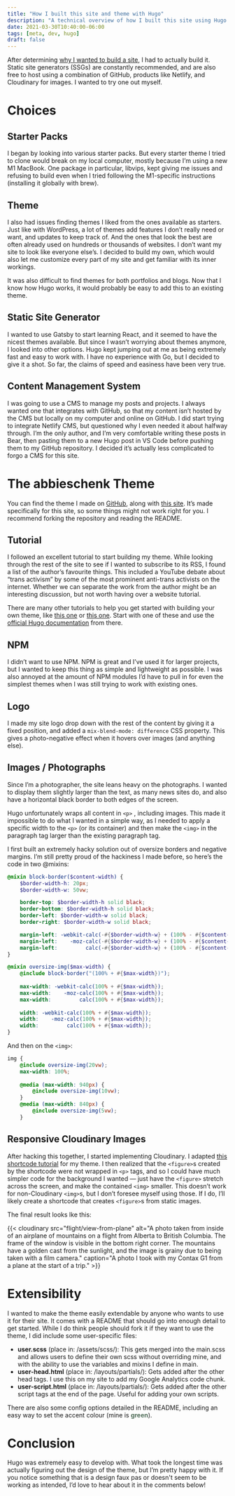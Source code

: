 ```yaml
---
title: "How I built this site and theme with Hugo"
description: "A technical overview of how I built this site using Hugo and a custom theme."
date: 2021-03-30T10:40:00-06:00
tags: [meta, dev, hugo]
draft: false
---
```

After determining [why I wanted to build a site](/posts/why-built-site/), I had to actually build it. Static site generators (SSGs) are constantly recommended, and are also free to host using a combination of GitHub, products like Netlify, and Cloudinary for images. I wanted to try one out myself.

# Choices
## Starter Packs
I began by looking into various starter packs.  But every starter theme I tried to clone would break on my local computer, mostly because I’m using a new M1 MacBook. One package in particular, libvips, kept giving me issues and refusing to build even when I tried following the M1-specific instructions (installing it globally with brew).

## Theme
I also had issues finding themes I liked from the ones available as starters. Just like with WordPress, a lot of themes add features I don’t really need or want, and updates to keep track of. And the ones that look the best are often already used on hundreds or thousands of websites. I don’t want my site to look like everyone else’s. I decided to build my own, which would also let me customize every part of my site and get familiar with its inner workings.

It was also difficult to find themes for both portfolios and blogs. Now that I know how Hugo works, it would probably be easy to add this to an existing theme.

## Static Site Generator
I wanted to use Gatsby to start learning React, and it seemed to have the nicest themes available. But since I wasn’t worrying about themes anymore, I looked into other options. Hugo kept jumping out at me as being extremely fast and easy to work with. I have no experience with Go, but I decided to give it a shot. So far, the claims of speed and easiness have been very true.

## Content Management System
I was going to use a CMS to manage my posts and projects. I always wanted one that integrates with GitHub, so that my content isn’t hosted by the CMS but locally on my computer and online on GitHub. I did start trying to integrate Netlify CMS, but questioned why I even needed it about halfway through. I’m the only author, and I’m very comfortable writing these posts in Bear, then pasting them to a new Hugo post in VS Code before pushing them to my GitHub repository. I decided it’s actually less complicated to forgo a CMS for this site.

# The abbieschenk Theme
You can find the theme I made on [GitHub](https://github.com/abbieschenk/hugo-theme-abbieschenk), along with [this site](https://github.com/abbieschenk/abbieschenk.com). It’s made specifically for this site, so some things might not work right for you. I recommend forking the repository and reading the README.

## Tutorial
I followed an excellent tutorial to start building my theme. While looking through the rest of the site to see if I wanted to subscribe to its RSS, I found a list of the author’s favourite things. This included a YouTube debate about “trans activism” by some of the most prominent anti-trans activists on the internet. Whether we can separate the work from the author might be an interesting discussion, but not worth having over a website tutorial.

There are many other tutorials to help you get started with building your own theme, like [this one](https://retrolog.io/blog/creating-a-hugo-theme-from-scratch/) or [this one](https://pakstech.com/blog/create-hugo-theme/). Start with one of these and use the [official Hugo documentation](https://gohugo.io/documentation/) from there.

## NPM
I didn’t want to use NPM. NPM is great and I’ve used it for larger projects, but I wanted to keep this thing as simple and lightweight as possible. I was also annoyed at the amount of NPM modules I’d have to pull in for even the simplest themes when I was still trying to work with existing ones.

## Logo
I made my site logo drop down with the rest of the content by giving it a fixed position, and added a `mix-blend-mode: difference` CSS property. This gives a photo-negative effect when it hovers over images (and anything else).

## Images / Photographs
Since I’m a photographer, the site leans heavy on the photographs. I wanted to display them slightly larger than the text, as many news sites do, and also have a horizontal black border to both edges of the screen.

Hugo unfortunately wraps all content in  `<p>` , including images. This made it impossible to do what I wanted in a simple way, as I needed to apply a specific width to the `<p>` (or its container) and then make the `<img>` in the paragraph tag larger than the existing paragraph tag.

I first built an extremely hacky solution out of oversize borders and negative margins. I’m still pretty proud of the hackiness I made before, so here’s the code in two @mixins:

```scss
@mixin block-border($content-width) {
    $border-width-h: 20px;
    $border-width-w: 50vw;

    border-top: $border-width-h solid black;
    border-bottom: $border-width-h solid black;
    border-left: $border-width-w solid black;
    border-right: $border-width-w solid black;

    margin-left: -webkit-calc(-#{$border-width-w} + (100% - #{$content-width})/2);
    margin-left:    -moz-calc(-#{$border-width-w} + (100% - #{$content-width})/2);
    margin-left:         calc(-#{$border-width-w} + (100% - #{$content-width})/2); 
}

@mixin oversize-img($max-width) {
    @include block-border("(100% + #{$max-width})");
    
    max-width: -webkit-calc(100% + #{$max-width});
    max-width:    -moz-calc(100% + #{$max-width});
    max-width:         calc(100% + #{$max-width}); 
    
    width: -webkit-calc(100% + #{$max-width});
    width:    -moz-calc(100% + #{$max-width});
    width:         calc(100% + #{$max-width}); 
}

```

And then on the `<img>`: 
```scss
img {
    @include oversize-img(20vw);
	max-width: 100%;
    
    @media (max-width: 940px) {
        @include oversize-img(10vw);
    }
	@media (max-width: 840px) {
		@include oversize-img(5vw);
	}
```

## Responsive Cloudinary Images
After hacking this together, I started implementing Cloudinary. I adapted [this shortcode tutorial](https://harrycresswell.com/articles/cloudinary/) for my theme. I then realized that the `<figure>`s created by the shortcode were not wrapped in `<p>` tags, and so I could have much simpler code for the background I wanted — just have the `<figure>` stretch across the screen, and make the contained `<img>` smaller. This doesn’t work for non-Cloudinary  `<img>`s, but I don’t foresee myself using those. If I do, I’ll likely create a shortcode that creates `<figure>`s from static images.

The final result looks lke this:

{{< cloudinary src="flight/view-from-plane" alt="A photo taken from inside of an airplane of mountains on a flight from Alberta to British Columbia. The frame of the window is visible in the bottom right corner. The mountains have a golden cast from the sunlight, and the image is grainy due to being taken with a film camera." caption="A photo I took with my Contax G1 from a plane at the start of a trip." >}}

# Extensibility
I wanted to make the theme easily extendable by anyone who wants to use it for their site. It comes with a README that should go into enough detail to get started. While I do think people should fork it if they want to use the theme, I did include some user-specific files:

* **user.scss** (place in: /assets/scss/): This gets merged into the main.scss and allows users to define their own scss without overriding mine, and with the ability to use the variables and mixins I define in main.
* **user-head.html** (place in: /layouts/partials/): Gets added after the other head tags. I use this on my site to add my Google Analytics code chunk.
* **user-script.html** (place in: /layouts/partials/): Gets added after the other script tags at the end of the page. Useful for adding your own scripts.

There are also some config options detailed in the README, including an easy way to set the accent colour (mine is <span style="color:#53705C;font-weight:bold">green</span>).

# Conclusion
Hugo was extremely easy to develop with. What took the longest time was actually figuring out the design of the theme, but I’m pretty happy with it. If you notice something that is a design faux pas or doesn't seem to be working as intended, I’d love to hear about it in the comments below!